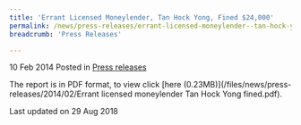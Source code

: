 ```yaml
---
title: 'Errant Licensed Moneylender, Tan Hock Yong, Fined $24,000'
permalink: /news/press-releases/errant-licensed-moneylender--tan-hock-yong--fined--24-000
breadcrumb: 'Press Releases'

---
```



10 Feb 2014 Posted in [Press releases](/news/press-releases)


The report is in PDF format, to view click [here (0.23MB)](/files/news/press-releases/2014/02/Errant licensed moneylender Tan Hock Yong fined.pdf).


<p class="right-side-updated">Last updated on 29 Aug 2018</p>

